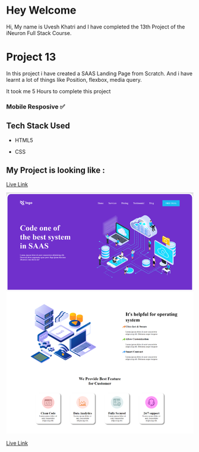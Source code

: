 # Hey Welcome

Hi, My name is Uvesh Khatri and I have completed the 13th Project of the iNeuron Full Stack Course.

# Project 13

In this project i have created a SAAS Landing Page from Scratch. And i have learnt a lot of things like Position, flexbox, media query.

It took me 5 Hours to complete this project

### Mobile Resposive ✅

## Tech Stack Used 
- HTML5

- CSS

## My Project is looking like :
[Live Link](https://uveshkhatri-saas-landing-page.netlify.app/)

![Project13-Result](live-project-13.png)

[Live Link](https://uveshkhatri-saas-landing-page.netlify.app/)